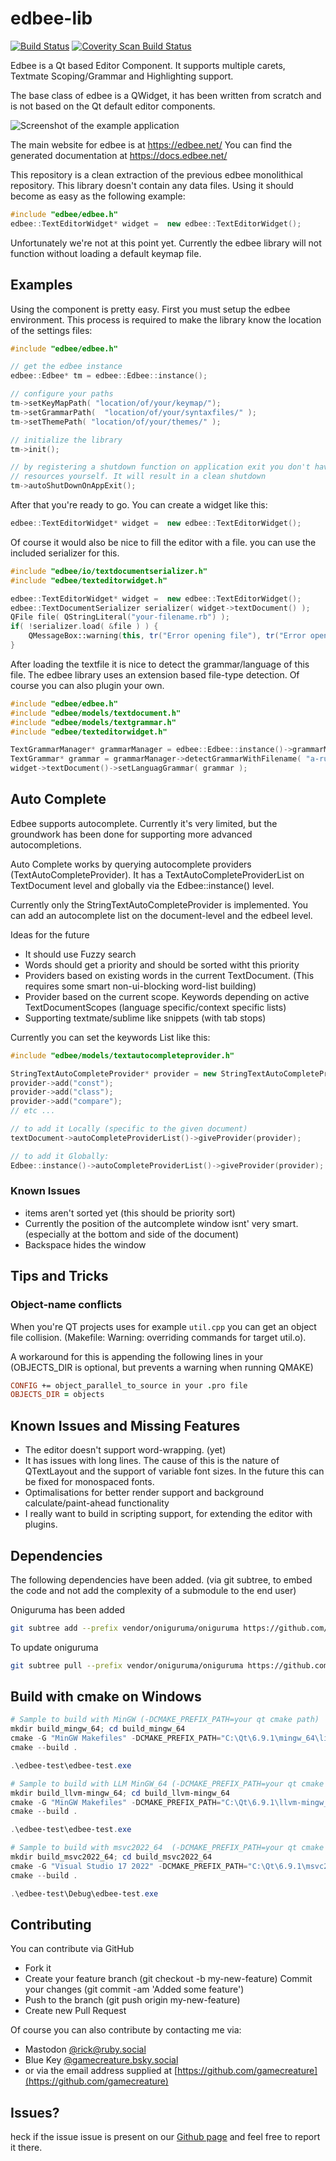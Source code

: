 # edbee-lib

[![Build Status](https://travis-ci.org/edbee/edbee-lib.svg?branch=master)](https://travis-ci.org/edbee/edbee-lib)
[![Coverity Scan Build Status](https://scan.coverity.com/projects/13025/badge.svg)](https://scan.coverity.com/projects/edbee-edbee-lib)

Edbee is a Qt based Editor Component.
It supports multiple carets, Textmate Scoping/Grammar and Highlighting support.

The base class of edbee is a QWidget, it has been written from scratch and is not based on the Qt default editor components.

![Screenshot of the example application](http://edbee.net/images/screenshot1.png)

The main website for edbee is at <https://edbee.net/>
You can find the generated documentation at <https://docs.edbee.net/>

This repository is a clean extraction of the previous edbee monolithical repository.
This library doesn't contain any data files. Using it should become as easy as the following example:

```c++
#include "edbee/edbee.h"
edbee::TextEditorWidget* widget =  new edbee::TextEditorWidget();
```

Unfortunately we're not at this point yet. Currently the edbee library will not function
without loading a default keymap file.


## Examples

Using the component is pretty easy. First you must setup the edbee environment.
This process is required to make the library know the location of the settings
files:

```C++
#include "edbee/edbee.h"

// get the edbee instance
edbee::Edbee* tm = edbee::Edbee::instance();

// configure your paths
tm->setKeyMapPath( "location/of/your/keymap/");
tm->setGrammarPath(  "location/of/your/syntaxfiles/" );
tm->setThemePath( "location/of/your/themes/" );

// initialize the library
tm->init();

// by registering a shutdown function on application exit you don't have to destroy the edbee
// resources yourself. It will result in a clean shutdown
tm->autoShutDownOnAppExit();
```

After that you're ready to go.
You can create a widget like this:

```C++
edbee::TextEditorWidget* widget =  new edbee::TextEditorWidget();
```

Of course it would also be nice to fill the editor with a file. you can use the included serializer for this.

```C++
#include "edbee/io/textdocumentserializer.h"
#include "edbee/texteditorwidget.h"

edbee::TextEditorWidget* widget =  new edbee::TextEditorWidget();
edbee::TextDocumentSerializer serializer( widget->textDocument() );
QFile file( QStringLiteral("your-filename.rb") );
if( !serializer.load( &file ) ) {
    QMessageBox::warning(this, tr("Error opening file"), tr("Error opening file!\n%1").arg(serializer.errorString()) );
}

```

After loading the textfile it is nice to detect the grammar/language of this file.
The edbee library uses an extension based file-type detection. Of course you can also plugin your own.

```C++
#include "edbee/edbee.h"
#include "edbee/models/textdocument.h"
#include "edbee/models/textgrammar.h"
#include "edbee/texteditorwidget.h"

TextGrammarManager* grammarManager = edbee::Edbee::instance()->grammarManager();
TextGrammar* grammar = grammarManager->detectGrammarWithFilename( "a-ruby-file.rb" );
widget->textDocument()->setLanguagGrammar( grammar );
```

## Auto Complete

Edbee supports autocomplete. Currently it's very limited, but the groundwork has been done for supporting
more advanced autocompletions.

Auto Complete works by querying autocomplete providers (TextAutoCompleteProvider).
It has a TextAutoCompleteProviderList on TextDocument level and globally via the Edbee::instance() level.

Currently only the StringTextAutoCompleteProvider is implemented. You can add an autocomplete list on the
document-level and the edbeel level.

Ideas for the future

- It should use Fuzzy search
- Words should get a priority and should be sorted witht this priority
- Providers based on existing words in the current TextDocument.
  (This requires some smart non-ui-blocking word-list building)
- Provider based on the current scope. Keywords depending on active TextDocumentScopes
  (language specific/context specific lists)
- Supporting textmate/sublime like snippets (with tab stops)

Currently you can set the keywords List like this:

```c++
#include "edbee/models/textautocompleteprovider.h"

StringTextAutoCompleteProvider* provider = new StringTextAutoCompleteProvider();
provider->add("const");
provider->add("class");
provider->add("compare");
// etc ...

// to add it Locally (specific to the given document)
textDocument->autoCompleteProviderList()->giveProvider(provider);

// to add it Globally:
Edbee::instance()->autoCompleteProviderList()->giveProvider(provider);
```

### Known Issues

- items aren't sorted yet (this should be priority sort)
- Currently the position of the autcomplete window isnt' very smart. (especially at the bottom and side of the document)
- Backspace hides the window

## Tips and Tricks

### Object-name conflicts

When you're QT projects uses for example `util.cpp` you can get an object file collision.
(Makefile: Warning: overriding commands for target util.o).

A workaround for this is appending the following lines in your
(OBJECTS_DIR is optional, but prevents a warning when running QMAKE)

```pro
CONFIG += object_parallel_to_source in your .pro file
OBJECTS_DIR = objects
```


## Known Issues and Missing Features

- The editor doesn't support word-wrapping. (yet)
- It has issues with long lines. The cause of this is the nature of QTextLayout and the support of variable font sizes.
  In the future this can be fixed for monospaced fonts.
- Optimalisations for better render support and background calculate/paint-ahead functionality
- I really want to build in scripting support, for extending the editor with plugins.


## Dependencies

The following dependencies have been added.
(via git subtree, to embed the code and not add the complexity of a submodule to the end user)

Oniguruma has been added

```sh
git subtree add --prefix vendor/oniguruma/oniguruma https://github.com/kkos/oniguruma master --squash
```

To update oniguruma

```sh
git subtree pull --prefix vendor/oniguruma/oniguruma https://github.com/kkos/oniguruma master --squash
```

## Build with cmake on Windows

```powershell
# Sample to build with MinGW (-DCMAKE_PREFIX_PATH=your qt cmake path)
mkdir build_mingw_64; cd build_mingw_64
cmake -G "MinGW Makefiles" -DCMAKE_PREFIX_PATH="C:\Qt\6.9.1\mingw_64\lib\cmake\"  ..
cmake --build .

.\edbee-test\edbee-test.exe
```

```powershell
# Sample to build with LLM MinGW_64 (-DCMAKE_PREFIX_PATH=your qt cmake path)
mkdir build_llvm-mingw_64; cd build_llvm-mingw_64
cmake -G "MinGW Makefiles" -DCMAKE_PREFIX_PATH="C:\Qt\6.9.1\llvm-mingw_64\lib\cmake\"  ..
cmake --build .

.\edbee-test\edbee-test.exe
```

```powershell
# Sample to build with msvc2022_64  (-DCMAKE_PREFIX_PATH=your qt cmake path)
mkdir build_msvc2022_64; cd build_msvc2022_64
cmake -G "Visual Studio 17 2022" -DCMAKE_PREFIX_PATH="C:\Qt\6.9.1\msvc2022_64\lib\cmake\"  ..
cmake --build .

.\edbee-test\Debug\edbee-test.exe
```

## Contributing

You can contribute via GitHub

- Fork it
- Create your feature branch (git checkout -b my-new-feature) Commit your changes (git commit -am 'Added some feature')
- Push to the branch (git push origin my-new-feature)
- Create new Pull Request

Of course you can also contribute by contacting me via:

- Mastodon [@rick@ruby.social](https://ruby.social/@rick)
- Blue Key [@gamecreature.bsky.social](https://bsky.app/profile/gamecreature.bsky.social)
- or via the email address supplied at [https://github.com/gamecreature](https://github.com/gamecreature)

## Issues?

heck if the issue issue is present on our [Github page](https://github.com/edbee/edbee-lib/issues)
and feel free to report it there.

